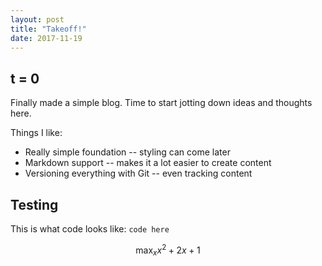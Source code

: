```yaml
---
layout: post
title: "Takeoff!"
date: 2017-11-19
---
```

## t = 0
Finally made a simple blog. Time to start jotting down ideas and thoughts here.

Things I like:
- Really simple foundation -- styling can come later
- Markdown support -- makes it a lot easier to create content
- Versioning everything with Git -- even tracking content

## Testing
This is what code looks like: `code here`

$$ \max_{x} x^2 + 2x + 1 $$
